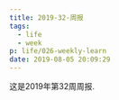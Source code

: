 ```yaml
---
title: 2019-32-周报
tags:
  - life
  - week
p: life/026-weekly-learn
date: 2019-08-05 20:09:29
---
```


这是2019年第32周周报.

